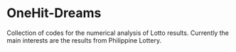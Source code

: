 # OneHit-Dreams
Collection of codes for the numerical analysis of Lotto results. Currently the main interests are the results from
Philippine Lottery. 
